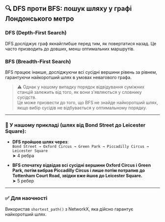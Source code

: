 ## 🔍 DFS проти BFS: пошук шляху у графі Лондонського метро

### DFS (Depth-First Search)

DFS досліджує граф якнайглибше перед тим, як повертатися назад. Це часто призводить до довших, менш оптимальних маршрутів.

### BFS (Breadth-First Search)

BFS працює інакше, досліджуючи всі сусідні вершини рівень за рівнем, гарантуючи найкоротший шлях в умовах невагового графа.

> ⚠️ Однак у нашому випадку порядок відвідування суміжних станцій залежить від того, як вони з'являються у словнику сусідств.  
> Це може призвести до того, що BFS не знайде найкоротший шлях, якщо вибір сусідів не відбувається у оптимальному порядку.

---

### 📍 У нашому прикладі (шлях від **Bond Street** до **Leicester Square**):

- **DFS пройшов шлях через**:  
  `Bond Street → Oxford Circus → Green Park → Piccadilly Circus → Leicester Square`  
  ➤ 4 ребра

- **BFS спочатку відвідав всі сусідні вершини Oxford Circus і Green Park, потім вибрав Piccadilly Circus і лише потім потрапив до Tottenham Court Road, звідки вже йшов до Leicester Square.**  
  ➤ 5 ребер

---

### ✅ Для наочності

Використав `shortest_path()` з NetworkX, яка дійсно гарантує найкоротший шлях.
